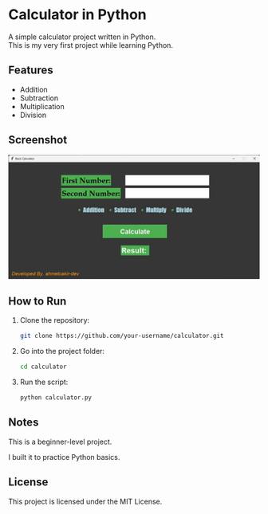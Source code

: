 # Calculator in Python

A simple calculator project written in Python.  
This is my very first project while learning Python.  

## Features
- Addition  
- Subtraction  
- Multiplication  
- Division  

## Screenshot
![Calculator Screenshot](assets/screenshot.jpg)

## How to Run

1. Clone the repository:
   ```bash
   git clone https://github.com/your-username/calculator.git

2. Go into the project folder:
   ```bash
   cd calculator

3. Run the script:
   ```bash
   python calculator.py

## Notes

This is a beginner-level project.

I built it to practice Python basics.


## License

This project is licensed under the MIT License.

